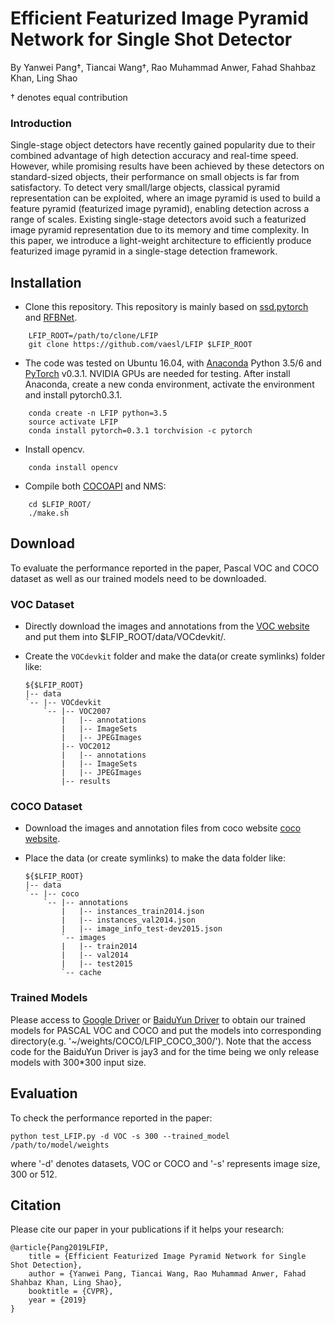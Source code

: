 # Efficient Featurized Image Pyramid Network for Single Shot Detector

By Yanwei Pang†, Tiancai Wang†, Rao Muhammad Anwer, Fahad Shahbaz Khan, Ling Shao

† denotes equal contribution

### Introduction
Single-stage object detectors have recently gained popularity due to their combined advantage of high detection accuracy and real-time speed.
However, while promising results have been achieved by these detectors on standard-sized objects, their performance on small objects is far 
from satisfactory. To  detect very small/large objects, classical pyramid representation can be exploited, where an image pyramid is used to 
build a feature pyramid (featurized image pyramid), enabling detection across a range of scales. Existing single-stage detectors avoid such 
a featurized image pyramid representation due to its memory and time complexity. In this paper, we introduce a light-weight architecture to
efficiently produce featurized image pyramid in a single-stage detection framework.

## Installation
- Clone this repository. This repository is mainly based on [ssd.pytorch](https://github.com/amdegroot/ssd.pytorch) and [RFBNet](https://github.com/ruinmessi/RFBNet).

```Shell
    LFIP_ROOT=/path/to/clone/LFIP
    git clone https://github.com/vaesl/LFIP $LFIP_ROOT
```
- The code was tested on Ubuntu 16.04, with [Anaconda](https://www.anaconda.com/download) Python 3.5/6 and [PyTorch]((http://pytorch.org/)) v0.3.1. 
NVIDIA GPUs are needed for testing. After install Anaconda, create a new conda environment, activate the environment and install pytorch0.3.1.

```Shell
    conda create -n LFIP python=3.5
    source activate LFIP
    conda install pytorch=0.3.1 torchvision -c pytorch
```

- Install opencv. 
```Shell
    conda install opencv
```

- Compile both [COCOAPI](https://github.com/cocodataset/cocoapi) and NMS:
```Shell
    cd $LFIP_ROOT/
    ./make.sh
```

## Download
To evaluate the performance reported in the paper, Pascal VOC and COCO dataset as well as our trained models need to be downloaded.

### VOC Dataset
- Directly download the images and annotations from the [VOC website](http://host.robots.ox.ac.uk/pascal/VOC/) and put them into $LFIP_ROOT/data/VOCdevkit/.
- Create the `VOCdevkit` folder and make the data(or create symlinks) folder like:

  ~~~
  ${$LFIP_ROOT}
  |-- data
  `-- |-- VOCdevkit
      `-- |-- VOC2007
          |   |-- annotations
          |   |-- ImageSets
          |   |-- JPEGImages
          |-- VOC2012
          |   |-- annotations
          |   |-- ImageSets
          |   |-- JPEGImages
          |-- results
  ~~~

### COCO Dataset
- Download the images and annotation files from coco website [coco website](http://cocodataset.org/#download). 
- Place the data (or create symlinks) to make the data folder like:

  ~~~
  ${$LFIP_ROOT}
  |-- data
  `-- |-- coco
      `-- |-- annotations
          |   |-- instances_train2014.json
          |   |-- instances_val2014.json
          |   |-- image_info_test-dev2015.json
          `-- images
          |   |-- train2014
          |   |-- val2014
          |   |-- test2015
          `-- cache
  ~~~

### Trained Models
Please access to [Google Driver](https://drive.google.com/drive/folders/1MSrUiGRYl9QVJgsjrTDtAAlSm7venRhl?usp=sharing) 
or [BaiduYun Driver](https://pan.baidu.com/s/1F0pqYmA8wJUED_jV8xmFNw) to obtain our trained models for 
PASCAL VOC and COCO and put the models into corresponding directory(e.g. '~/weights/COCO/LFIP_COCO_300/'). 
Note that the access code for the BaiduYun Driver is jay3 and for the time being we only release models with 300*300 input size. 

## Evaluation
To check the performance reported in the paper:

```Shell
python test_LFIP.py -d VOC -s 300 --trained_model /path/to/model/weights
```

where '-d' denotes datasets, VOC or COCO and '-s' represents image size, 300 or 512.

## Citation
Please cite our paper in your publications if it helps your research:

    @article{Pang2019LFIP,
        title = {Efficient Featurized Image Pyramid Network for Single Shot Detection},
        author = {Yanwei Pang, Tiancai Wang, Rao Muhammad Anwer, Fahad Shahbaz Khan, Ling Shao},
        booktitle = {CVPR},
        year = {2019}
    }
